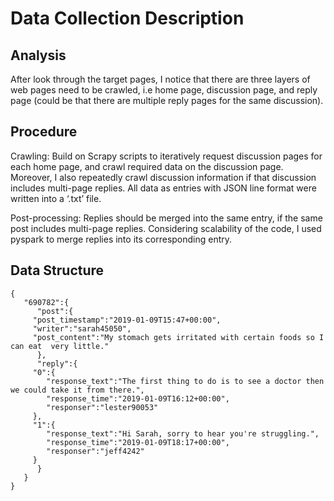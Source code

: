 # Data Collection Description

## Analysis
	
After look through the target pages, I notice that there are three layers of web pages need to be crawled, i.e home page, discussion page, and reply page (could be that there are multiple reply pages for the same discussion).

## Procedure

Crawling: Build on Scrapy scripts to iteratively request discussion pages for each home page, and crawl required data on the discussion page. Moreover, I also repeatedly crawl discussion information if that discussion includes multi-page replies. All data as entries with JSON line format were written into a ‘.txt’ file. 
	
Post-processing: Replies should be merged into the same entry, if the same post includes multi-page replies. Considering scalability of the code, I used pyspark to merge replies into its corresponding entry.

## Data Structure

	{  
	   "690782":{  
	      "post":{  
		 "post_timestamp":"2019-01-09T15:47+00:00",
		 "writer":"sarah45050",
		 "post_content":"My stomach gets irritated with certain foods so I can eat  very little."
	      },
	      "reply":{  
		 "0":{  
		    "response_text":"The first thing to do is to see a doctor then we could take it from there.",
		    "response_time":"2019-01-09T16:12+00:00",
		    "responser":"lester90053"
		 },
		 "1":{  
		    "response_text":"Hi Sarah, sorry to hear you're struggling.",
		    "response_time":"2019-01-09T18:17+00:00",
		    "responser":"jeff4242"
		 }
	      }
	   }
	}

